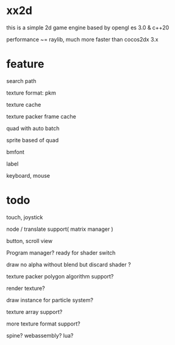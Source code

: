 # xx2d

this is a simple 2d game engine based by opengl es 3.0 & c++20

performance ~= raylib, much more faster than cocos2dx 3.x

# feature

search path

texture format: pkm

texture cache

texture packer frame cache

quad with auto batch

sprite based of quad

bmfont

label

keyboard, mouse


# todo

touch, joystick

node / translate support( matrix manager )

button, scroll view

Program manager? ready for shader switch

draw no alpha without blend but discard shader ?

texture packer polygon algorithm support?

render texture?

draw instance for particle system?

texture array support?

more texture format support?

spine? webassembly? lua? 
